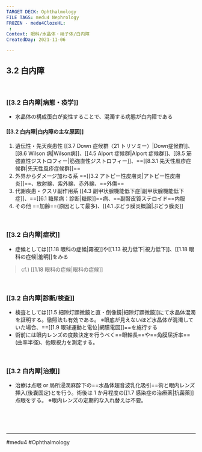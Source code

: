 ```yaml
---
TARGET DECK: Ophthalmology
FILE TAGS: medu4 Nephrology
FROZEN - medu4ClozeHL:
 : 
Context: 眼科/水晶体・硝子体/白内障
CreatedDay: 2021-11-06

---
```


## 3.2 白内障

<br>

### [[3.2 白内障|病態・疫学]]
* 水晶体の構成蛋白が変性することで、混濁する病態が白内障である


#### [[3.2 白内障|白内障の主な原因]]
1. 遺伝性・先天疾患性
	[[3.7 Down 症候群〈21 トリソミー〉|Down症候群]]、[[8.6 Wilson 病|Wilson病]]、[[4.5 Alport 症候群|Alport 症候群]]、[[8.5 筋強直性ジストロフィー|筋強直性ジストロフィー]]、==[[8.3.1 先天性風疹症候群|先天性風疹症候群]]==
2. 外界からダメージ加わる系
	==[[3.2 アトピー性皮膚炎|アトピー性皮膚炎]]==、放射線、紫外線、赤外線、==外傷== 
3. 代謝疾患・クスリ副作用系
	[[4.3 副甲状腺機能低下症|副甲状腺機能低下症]]、==[[6.1 糖尿病：診断|糖尿]]==病、==副腎皮質ステロイド==内服
4. その他
	==加齢==(原因として最多)、[[4.1 ぶどう膜炎概論|ぶどう膜炎]]
<!--ID: 1636198864538-->



<br>

### [[3.2 白内障|症状]]
* 症候としては[[1.18 眼科の症候|霧視]]や[[1.13 視力低下|視力低下]]、[[1.18 眼科の症候|羞明]]をみる
>cf.) [[1.18 眼科の症候|眼科の症候]]

<br>

### [[3.2 白内障|診断/検査]]
* 検査としては[[1.5 細隙灯顕微鏡と直・倒像鏡|細隙灯顕微鏡]]にて水晶体混濁を証明する。徹照法も有効である。
※眼底が見えないほど水晶体が混濁していた場合、==[[1.9 眼球運動と電位|網膜電図]]==を施行する
* 術前には眼内レンズの度数決定を行うべく==眼軸長==や==角膜屈折率==(曲率半径)、他眼視力を測定する。
<!--ID: 1636198864544-->


<br>

### [[3.2 白内障|治療]]
* 治療は点眼 or 局所浸潤麻酔下の==水晶体超音波乳化吸引==術と眼内レンズ挿入(後嚢固定)とを行う。術後は 1 か月程度の[[1.7 感染症の治療薬|抗菌薬]]点眼をする。
 ※眼内レンズの定期的な入れ替えは不要。
<!--ID: 1636198864550-->


<br><br><br>

---
#medu4 #Ophthalmology 
